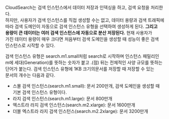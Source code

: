 CloudSearch는 검색 인스턴스에서 데이터 저장과 인덱싱을 하고, 검색 요청을 처리한다.   
하지만, 사용자가 검색 인스턴스를 직접 생성할 수는 없고, 데이터 용량과 검색 트래픽에   
따라 검색 도메인이 자동으로 검색 인스턴스 유형을 선택하여 생성하게 된다. **그리고   
용량이 큰 데이터는 여러 검색 인스턴스에 자동으로 분산 저장된다.** 현재 사용자가   
가진 데이터 용량이 매우 크다면 처음부터 검색 도메인을 생성할 때 성능이 좋은 검색  
인스턴스로 시작할 수 있다.  
  
검색 인스턴스 유형은 search.m1.small처럼 search로 시작하며 인스턴스 패밀리인  
m에 세대(Generation)를 뜻하는 숫자가 붙고 .(점) 뒤는 전체적인 사양 규모를 뜻하는  
단어가 붙는다. 검색 인스턴스 유형에 1KB 크기의문서를 저장할 때 저장할 수 있는   
문서의 개수는 다음과 같다.   
- 스몰 검색 인스턴스(search.m1.small): 문서 200만개, 검색 도메인을 생성할 때   
기본 검색 인스턴스 유형이다.   
- 라지 검색 인스턴스(search.m1.large): 문서 800만개   
- 엑스트라 라지 검색 인스턴스(search.m2.xlarge): 문서 1600만개   
- 더블 엑스트라 라지 검색 인스턴스(search.m2.2xlarge): 문서 3200만개   


  























